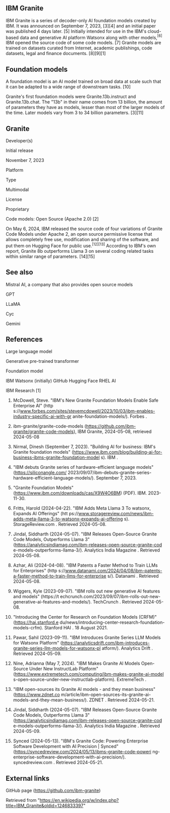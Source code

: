 <!-- image -->

## IBM Granite

IBM Granite is a series of decoder-only AI foundation models created by IBM. It was announced on September 7, 2023, [3][4] and an initial paper was published 4 days later. [5] Initially intended for use in the IBM's cloud-based data and generative AI platform Watsonx along with other models,$^{[6]}$ IBM opened the source code of some code models. [7] Granite models are trained on datasets curated from Internet, academic publishings, code datasets, legal and finance documents. [8][9][1]

## Foundation models

A foundation model is an AI model trained on broad data at scale such that it can be adapted to a wide range of downstream tasks. [10]

Granite's first foundation models were Granite.13b.instruct and Granite.13b.chat. The "13b" in their name comes from 13 billion, the amount of parameters they have as models, lesser than most of the larger models of the time. Later models vary from 3 to 34 billion parameters. [3][11]

## Granite

<!-- image -->

Developer(s)

Initial release

November 7, 2023

Platform

Type

Multimodal

License

Proprietary

Code models: Open Source (Apache 2.0) [2]

On May 6, 2024, IBM released the source code of four variations of Granite Code Models under Apache 2, an open source permissive license that allows completely free use, modification and sharing of the software, and put them on Hugging Face for public use.$^{[12][13]}$ According to IBM's own report, Granite 8b outperforms Llama 3 on several coding related tasks within similar range of parameters. [14][15]

## See also

Mistral AI, a company that also provides open source models

GPT

LLaMA

Cyc

Gemini

## References

Large language model

Generative pre-trained transformer

Foundation model

IBM Watsonx (initially) GitHub Hugging Face RHEL AI

IBM Research [1]

1. McDowell, Steve. "IBM's New Granite Foundation Models Enable Safe Enterprise AI" (http s://www.forbes.com/sites/stevemcdowell/2023/10/03/ibm-enables-industry-specific-ai-with-gr anite-foundation-models/). Forbes .

2. ibm-granite/granite-code-models (https://github.com/ibm-granite/granite-code-models), IBM Granite, 2024-05-08, retrieved 2024-05-08

3. Nirmal, Dinesh (September 7, 2023). "Building AI for business: IBM's Granite foundation models" (https://www.ibm.com/blog/building-ai-for-business-ibms-granite-foundation-model s). IBM .

4. "IBM debuts Granite series of hardware-efficient language models" (https://siliconangle.com/ 2023/09/07/ibm-debuts-granite-series-hardware-efficient-language-models/). September 7, 2023.

5. "Granite Foundation Models" (https://www.ibm.com/downloads/cas/X9W4O6BM) (PDF). IBM. 2023-11-30.

6. Fritts, Harold (2024-04-22). "IBM Adds Meta Llama 3 To watsonx, Expands AI Offerings" (htt ps://www.storagereview.com/news/ibm-adds-meta-llama-3-to-watsonx-expands-ai-offering s). StorageReview.com . Retrieved 2024-05-08.

7. Jindal, Siddharth (2024-05-07). "IBM Releases Open-Source Granite Code Models, Outperforms Llama 3" (https://analyticsindiamag.com/ibm-releases-open-source-granite-cod e-models-outperforms-llama-3/). Analytics India Magazine . Retrieved 2024-05-08.

8. Azhar, Ali (2024-04-08). "IBM Patents a Faster Method to Train LLMs for Enterprises" (http s://www.datanami.com/2024/04/08/ibm-patents-a-faster-method-to-train-llms-for-enterprise s/). Datanami . Retrieved 2024-05-08.

9. Wiggers, Kyle (2023-09-07). "IBM rolls out new generative AI features and models" (https://t echcrunch.com/2023/09/07/ibm-rolls-out-new-generative-ai-features-and-models/). TechCrunch . Retrieved 2024-05-08.

10. "Introducing the Center for Research on Foundation Models (CRFM)" (https://hai.stanford.e du/news/introducing-center-research-foundation-models-crfm). Stanford HAI . 18 August 2021.

11. Pawar, Sahil (2023-09-11). "IBM Introduces Granite Series LLM Models for Watsonx Platform" (https://analyticsdrift.com/ibm-introduces-granite-series-llm-models-for-watsonx-pl atform/). Analytics Drift . Retrieved 2024-05-09.

12. Nine, Adrianna (May 7, 2024). "IBM Makes Granite AI Models Open-Source Under New InstructLab Platform" (https://www.extremetech.com/computing/ibm-makes-granite-ai-model s-open-source-under-new-instructlab-platform). ExtremeTech .

13. "IBM open-sources its Granite AI models - and they mean business" (https://www.zdnet.co m/article/ibm-open-sources-its-granite-ai-models-and-they-mean-business/). ZDNET . Retrieved 2024-05-21.

14. Jindal, Siddharth (2024-05-07). "IBM Releases Open-Source Granite Code Models, Outperforms Llama 3" (https://analyticsindiamag.com/ibm-releases-open-source-granite-cod e-models-outperforms-llama-3/). Analytics India Magazine . Retrieved 2024-05-09.

15. Synced (2024-05-13). "IBM's Granite Code: Powering Enterprise Software Development with AI Precision | Synced" (https://syncedreview.com/2024/05/13/ibms-granite-code-poweri ng-enterprise-software-development-with-ai-precision/). syncedreview.com . Retrieved 2024-05-21.

## External links

GitHub page (https://github.com/ibm-granite)

Retrieved from "https://en.wikipedia.org/w/index.php?title=IBM_Granite&oldid=1246833397"